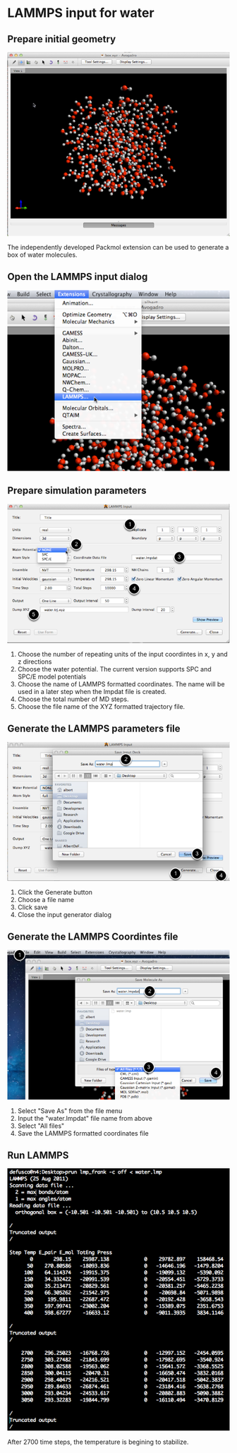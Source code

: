 # LAMMPS input for water

## Prepare initial geometry

![Prepare initial geometry][1]

[1]: images/lammps-input-for-water/prepare-initial-geometry.png

The independently developed Packmol extension can be used to generate a box of water molecules.

## Open the LAMMPS input dialog

![Open the LAMMPS input dialog][2]

[2]: images/lammps-input-for-water/open-the-lammps-input-dialog.png



## Prepare simulation parameters

![Prepare simulation parameters][3]

[3]: images/lammps-input-for-water/prepare-simulation-parameters.png

1. Choose the number of repeating units of the input coordintes in x, y and z directions
1. Choose the water potential.  The current version supports SPC and SPC/E model potentials
1. Choose the name of LAMMPS formatted coordinates.  The name will be used in a later step when the lmpdat file is created.
1. Choose the total number of MD steps.
1. Choose the file name of the XYZ formatted trajectory file.

## Generate the LAMMPS parameters file

![Generate the LAMMPS parameters file][4]

[4]: images/lammps-input-for-water/generate-the-lammps-parameters-file.png

1. Click the Generate button
1. Choose a file name
1. Click save
1. Close the input generator dialog

## Generate the LAMMPS Coordintes file

![Generate the LAMMPS Coordintes file][5]

[5]: images/lammps-input-for-water/generate-the-lammps-coordintes-file.png

1. Select "Save As" from the file menu
1. Input the "water.lmpdat" file name from above
1. Select "All files"
1. Save the LAMMPS formatted coordinates file

## Run LAMMPS

![Run LAMMPS][6]

[6]: images/lammps-input-for-water/run-lammps.png

After 2700 time steps, the temperature is begining to stabilize.
